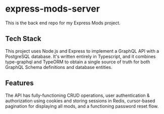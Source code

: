 # express-mods-server

This is the back end repo for my Express Mods project. 

## Tech Stack
This project uses Node.js and Express to implement a GraphQL API with a PostgreSQL database. It's written entirely in Typescript, and it combines type-graphql and TypeORM to obtain a single source of truth for both GraphQL Schema definitions and database entities.

## Features
The API has fully-functioning CRUD operations, user authentication & authorization using cookies and storing sessions in Redis, cursor-based pagination for displaying all mods, and a functioning password reset flow.
